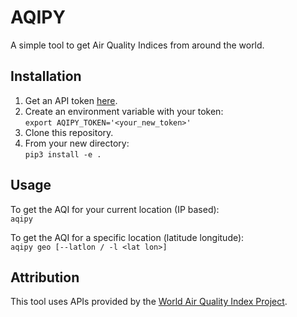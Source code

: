 # AQIPY  

A simple tool to get Air Quality Indices from around the world.

## Installation    
1. Get an API token [here](https://aqicn.org/data-platform/token/#/).    
1. Create an environment variable with your token:    
`export AQIPY_TOKEN='<your_new_token>'`    
1. Clone this repository.
1. From your new directory:    
`pip3 install -e .`

## Usage
To get the AQI for your current location (IP based):    
`aqipy`

To get the AQI for a specific location (latitude longitude):    
`aqipy geo [--latlon / -l <lat lon>]`    

## Attribution     
This tool uses APIs provided by the [World Air Quality Index Project](http://waqi.info/).   
